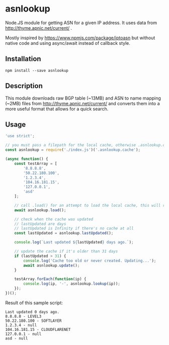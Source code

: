 # asnlookup

Node.JS module for getting ASN for a given IP address. It uses data from
http://thyme.apnic.net/current/ .

Mostly inspired by https://www.npmjs.com/package/iptoasn but without native code and using async/await instead of callback style.

## Installation

`npm install --save asnlookup`

## Description

This module downloads raw BGP table (~13MB) and ASN to name mapping (~2MB)
files from http://thyme.apnic.net/current/ and converts them into a more useful
format that allows for a quick search.

## Usage

```javascript
'use strict';

// you must pass a filepath for the local cache, otherwise .asnlookup.cache will be used
const asnlookup = require('./index.js')('.asnlookup.cache');

(async function() {
    const testArray = [
        '8.8.8.8',
        '50.22.180.100',
        '1.2.3.4',
        '104.16.181.15',
        '127.0.0.1',
        'asd'
    ];

    // call .load() for an attempt to load the local cache, this will require 10s of MB of memory!
    await asnlookup.load();

    // check when the cache was updated
    // lastUpdated are days
    // lastUpdated is Infinity if there's no cache at all
    const lastUpdated = asnlookup.lastUpdated();

    console.log(`Last updated ${lastUpdated} days ago.`);

    // update the cache if it's older than 31 days
    if (lastUpdated > 31) {
        console.log('Cache too old or never created. Updating...');
        await asnlookup.update();
    }

    testArray.forEach(function(ip) {
        console.log(ip, '-', asnlookup.lookup(ip));
    });
})();
```

Result of this sample script:

```
Last updated 0 days ago.
8.8.8.8 - LEVEL3
50.22.180.100 - SOFTLAYER
1.2.3.4 - null
104.16.181.15 - CLOUDFLARENET
127.0.0.1 - null
asd - null
```
